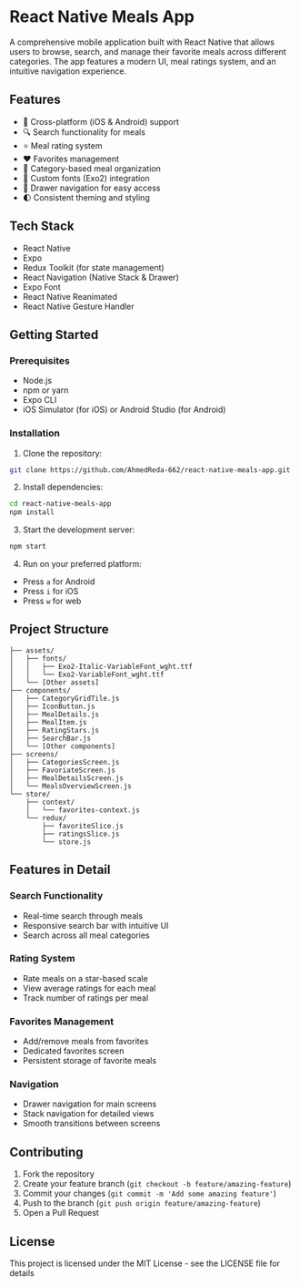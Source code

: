 # React Native Meals App

A comprehensive mobile application built with React Native that allows users to browse, search, and manage their favorite meals across different categories. The app features a modern UI, meal ratings system, and an intuitive navigation experience.

## Features

- 📱 Cross-platform (iOS & Android) support
- 🔍 Search functionality for meals
- ⭐ Meal rating system
- ❤️ Favorites management
- 📁 Category-based meal organization
- 🎨 Custom fonts (Exo2) integration
- 🎯 Drawer navigation for easy access
- 🌓 Consistent theming and styling

## Tech Stack

- React Native
- Expo
- Redux Toolkit (for state management)
- React Navigation (Native Stack & Drawer)
- Expo Font
- React Native Reanimated
- React Native Gesture Handler

## Getting Started

### Prerequisites

- Node.js
- npm or yarn
- Expo CLI
- iOS Simulator (for iOS) or Android Studio (for Android)

### Installation

1. Clone the repository:

```bash
git clone https://github.com/AhmedReda-662/react-native-meals-app.git
```

2. Install dependencies:

```bash
cd react-native-meals-app
npm install
```

3. Start the development server:

```bash
npm start
```

4. Run on your preferred platform:

- Press `a` for Android
- Press `i` for iOS
- Press `w` for web

## Project Structure

```
├── assets/
│   ├── fonts/
│   │   ├── Exo2-Italic-VariableFont_wght.ttf
│   │   └── Exo2-VariableFont_wght.ttf
│   └── [Other assets]
├── components/
│   ├── CategoryGridTile.js
│   ├── IconButton.js
│   ├── MealDetails.js
│   ├── MealItem.js
│   ├── RatingStars.js
│   ├── SearchBar.js
│   └── [Other components]
├── screens/
│   ├── CategoriesScreen.js
│   ├── FavoriateScreen.js
│   ├── MealDetailsScreen.js
│   └── MealsOverviewScreen.js
└── store/
    ├── context/
    │   └── favorites-context.js
    └── redux/
        ├── favoriteSlice.js
        ├── ratingsSlice.js
        └── store.js
```

## Features in Detail

### Search Functionality

- Real-time search through meals
- Responsive search bar with intuitive UI
- Search across all meal categories

### Rating System

- Rate meals on a star-based scale
- View average ratings for each meal
- Track number of ratings per meal

### Favorites Management

- Add/remove meals from favorites
- Dedicated favorites screen
- Persistent storage of favorite meals

### Navigation

- Drawer navigation for main screens
- Stack navigation for detailed views
- Smooth transitions between screens

## Contributing

1. Fork the repository
2. Create your feature branch (`git checkout -b feature/amazing-feature`)
3. Commit your changes (`git commit -m 'Add some amazing feature'`)
4. Push to the branch (`git push origin feature/amazing-feature`)
5. Open a Pull Request

## License

This project is licensed under the MIT License - see the LICENSE file for details
